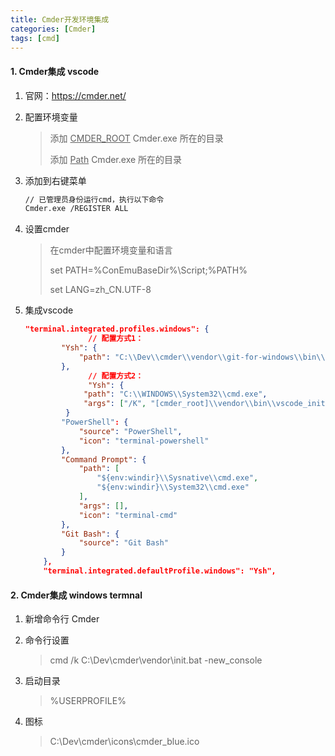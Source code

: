```yaml
---
title: Cmder开发环境集成
categories: [Cmder]
tags: [cmd]
---
```


#### 1. Cmder集成 vscode

1. 官网：https://cmder.net/

2. 配置环境变量
   
   > 添加 <u>CMDER_ROOT</u>  Cmder.exe 所在的目录
   > 
   > 添加 <u>Path</u>  Cmder.exe 所在的目录

3. 添加到右键菜单
   
   ```sh
   // 已管理员身份运行cmd，执行以下命令
   Cmder.exe /REGISTER ALL
   ```

4. 设置cmder
   
   > 在cmder中配置环境变量和语言
   > 
   > set PATH=%ConEmuBaseDir%\Script;%PATH%
   > 
   > set LANG=zh_CN.UTF-8

5. 集成vscode
   
   ```json
   "terminal.integrated.profiles.windows": {
                 // 配置方式1：
           "Ysh": {
               "path": "C:\\Dev\\cmder\\vendor\\git-for-windows\\bin\\bash.exe"
           },
                 // 配置方式2：
                 "Ysh": {
                "path": "C:\\WINDOWS\\System32\\cmd.exe",
                "args": ["/K", "[cmder_root]\\vendor\\bin\\vscode_init.cmd"]
            }
           "PowerShell": {
               "source": "PowerShell",
               "icon": "terminal-powershell"
           },
           "Command Prompt": {
               "path": [
                   "${env:windir}\\Sysnative\\cmd.exe",
                   "${env:windir}\\System32\\cmd.exe"
               ],
               "args": [],
               "icon": "terminal-cmd"
           },
           "Git Bash": {
               "source": "Git Bash"
           }
       },
       "terminal.integrated.defaultProfile.windows": "Ysh",
   ```

#### 2. Cmder集成 windows termnal

1. 新增命令行 Cmder

2. 命令行设置
   
   > cmd /k C:\Dev\cmder\vendor\init.bat -new_console

3. 启动目录
   
   > %USERPROFILE%

4. 图标
   
   > C:\Dev\cmder\icons\cmder_blue.ico
